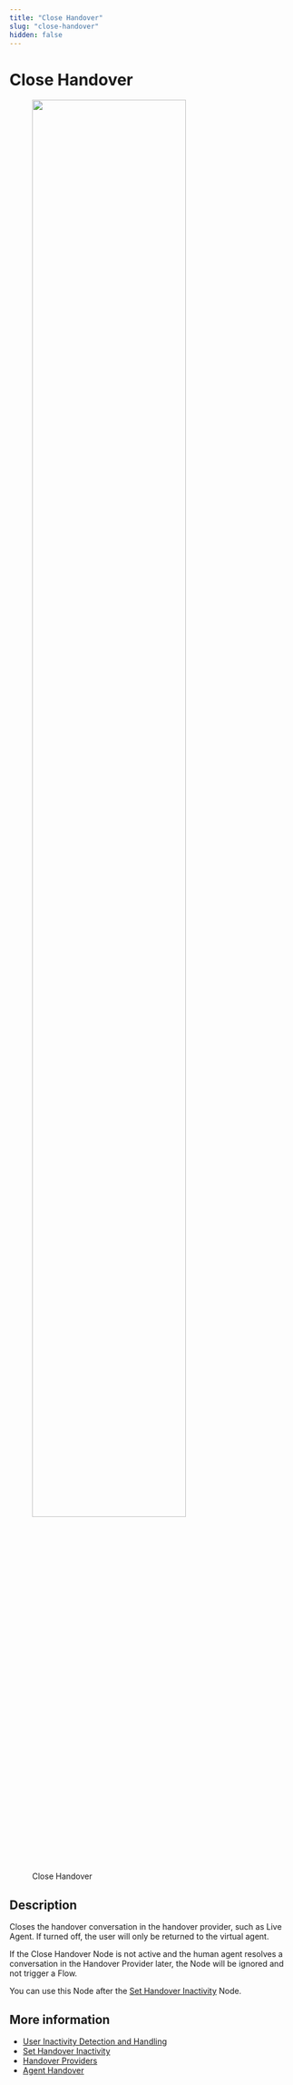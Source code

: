 ```yaml
---
title: "Close Handover"
slug: "close-handover"
hidden: false
---
```

# Close Handover

<figure>
  <img class="image-center" src="{{config.site_url}}ai/flow-nodes/images/other/close-handover.png" width="80%" />
  <figcaption>Close Handover</figcaption>
</figure>

## Description
<div class="divider"></div>

Closes the handover conversation in the handover provider, such as Live Agent. If turned off, the user will only be returned to the virtual agent.

If the Close Handover Node is not active and the human agent resolves a conversation in the Handover Provider later, the Node will be ignored and not trigger a Flow.

You can use this Node after the [Set Handover Inactivity](set-handover-inactivity.md) Node.

## More information

- [User Inactivity Detection and Handling](../../handover-providers/user-inactivity-detection.md)
- [Set Handover Inactivity](set-handover-inactivity.md)
- [Handover Providers](../../handover-providers/overview.md)
- [Agent Handover](../../tools/agent-handover.md)
